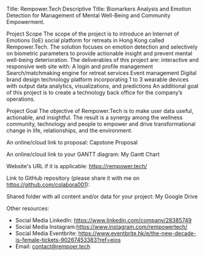 
Title: Rempower.Tech 
Descriptive Title: Biomarkers Analysis and Emotion Detection for Management of Mental Well-Being and Community Empowerment.

Project Scope
  The scope of the project is to introduce an Internet of Emotions (IoE) social platform for retreats in Hong Kong called Rempower.Tech. 
  The solution focuses on emotion detection and selectively on biometric parameters to provide actionable insight and prevent mental well-being deterioration. 
  The deliverables of this project are: 
    interactive and responsive web site with:
    A login and profile management
    Search/matchmaking engine for retreat services
    Event management
    Digital brand design
    technology platform incorporating  1 to 3 wearable devices with output data analytics, visualizations, and predictions
An additional goal of this project is to create a technology back office for the company’s operations.

Project Goal
  The objective of Rempower.Tech is to make user data useful, actionable, and insightful. The result is a synergy among the wellness community, technology and people to empower and drive transformational change in life, relationships, and the environment.

An online/cloud link to proposal: Capstone Proposal

An online/cloud link to your GANTT diagram: My Gantt Chart

Website's URL if it is applicable: https://rempower.tech/

Link to GitHub repository (please share it with me on https://github.com/colabora001): 

Shared folder with all content and/or data for your project: My Google Drive 

Other resources: 
  - Social Media LinkedIn: https://www.linkedin.com/company/28385749
  - Social Media Instagram:https://www.instagram.com/rempowertech/
  - Social Media Eventbrite: https://www.eventbrite.hk/e/the-new-decade-is-female-tickets-90267453383?ref=eios
  - Email: contact@rempoer.tech
